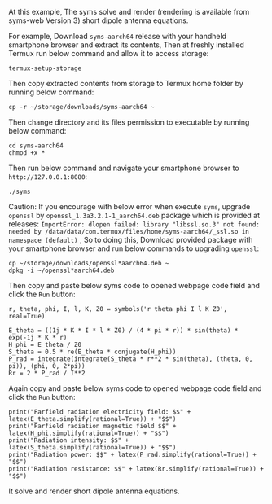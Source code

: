 At this example, The syms solve and render (rendering is available from syms-web Version 3) short dipole antenna equations.

For example, Download `syms-aarch64` release with your handheld smartphone browser and extract its contents, Then at freshly installed Termux run below command and allow it to access storage:

```
termux-setup-storage
```

Then copy extracted contents from storage to Termux home folder by running below command:

```
cp -r ~/storage/downloads/syms-aarch64 ~
```

Then change directory and its files permission to executable by running below command:

```
cd syms-aarch64
chmod +x *
```

Then run below command and navigate your smartphone browser to `http://127.0.0.1:8080`:

```
./syms
```

Caution: If you encourage with below error when execute `syms`, upgrade `openssl` by `openssl_1.3a3.2.1-1_aarch64.deb` package which is provided at releases:
`ImportError: dlopen failed: library "libssl.so.3" not found: needed by /data/data/com.termux/files/home/syms-aarch64/_ssl.so in namespace (default)`
, So to doing this, Download provided package with your smartphone browser and run below commands to upgrading `openssl`:

```
cp ~/storage/downloads/openssl*aarch64.deb ~
dpkg -i ~/openssl*aarch64.deb
```

Then copy and paste below syms code to opened webpage code field and click the `Run` button:

```
r, theta, phi, I, l, K, Z0 = symbols('r theta phi I l K Z0', real=True)

E_theta = ((1j * K * I * l * Z0) / (4 * pi * r)) * sin(theta) * exp(-1j * K * r)
H_phi = E_theta / Z0
S_theta = 0.5 * re(E_theta * conjugate(H_phi))
P_rad = integrate(integrate(S_theta * r**2 * sin(theta), (theta, 0, pi)), (phi, 0, 2*pi))
Rr = 2 * P_rad / I**2
```

Again copy and paste below syms code to opened webpage code field and click the `Run` button:

```
print("Farfield radiation electricity field: $$" + latex(E_theta.simplify(rational=True)) + "$$")
print("Farfield radiation magnetic field $$" + latex(H_phi.simplify(rational=True)) + "$$")
print("Radiation intensity: $$" + latex(S_theta.simplify(rational=True)) + "$$")
print("Radiation power: $$" + latex(P_rad.simplify(rational=True)) + "$$")
print("Radiation resistance: $$" + latex(Rr.simplify(rational=True)) + "$$")
```

It solve and render short dipole antenna equations.
